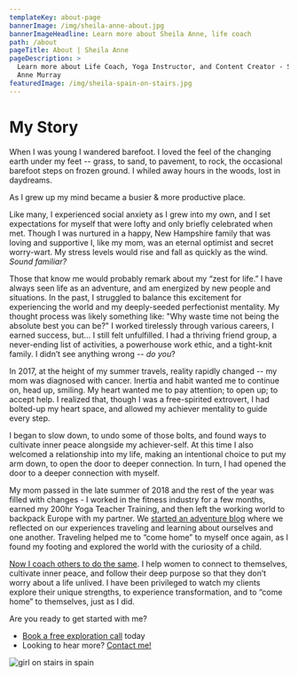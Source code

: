 ```yaml
---
templateKey: about-page
bannerImage: /img/sheila-anne-about.jpg
bannerImageHeadline: Learn more about Sheila Anne, life coach
path: /about
pageTitle: About | Sheila Anne
pageDescription: >
  Learn more about Life Coach, Yoga Instructor, and Content Creator - Sheila
  Anne Murray
featuredImage: /img/sheila-spain-on-stairs.jpg
---
```


# My Story

When I was young I wandered barefoot. I loved the feel of the changing earth under my feet -- grass, to sand, to pavement, to rock, the occasional barefoot steps on frozen ground. I whiled away hours in the woods, lost in daydreams.

As I grew up my mind became a busier & more productive place.

Like many, I experienced social anxiety as I grew into my own, and I set expectations for myself that were lofty and only briefly celebrated when met. Though I was nurtured in a happy, New Hampshire family that was loving and supportive I, like my mom, was an eternal optimist and secret worry-wart. My stress levels would rise and fall as quickly as the wind. _Sound familiar?_

Those that know me would probably remark about my “zest for life.” I have always seen life as an adventure, and am energized by new people and situations. In the past, I struggled to balance this excitement for experiencing the world and my deeply-seeded perfectionist mentality. My thought process was likely something like: "Why waste time not being the absolute best you can be?" I worked tirelessly through various careers, I earned success, but… I still felt unfulfilled. I had a thriving friend group, a never-ending list of activities, a powerhouse work ethic, and a tight-knit family. I didn’t see anything wrong -- _do you_?

In 2017, at the height of my summer travels, reality rapidly changed -- my mom was diagnosed with cancer. Inertia and habit wanted me to continue on, head up, smiling. My heart wanted me to pay attention; to open up; to accept help. I realized that, though I was a free-spirited extrovert, I had bolted-up my heart space, and allowed my achiever mentality to guide every step.

I began to slow down, to undo some of those bolts, and found ways to cultivate inner peace alongside my achiever-self. At this time I also welcomed a relationship into my life, making an intentional choice to put my arm down, to open the door to deeper connection. In turn, I had opened the door to a deeper connection with myself.

My mom passed in the late summer of 2018 and the rest of the year was filled with changes - I worked in the fitness industry for a few months, earned my 200hr Yoga Teacher Training, and then left the working world to backpack Europe with my partner. We [started an adventure blog](https://www.sheandjim.com/) where we reflected on our experiences traveling and learning about ourselves and one another. Traveling helped me to “come home” to myself once again, as I found my footing and explored the world with the curiosity of a child.

[Now I coach others to do the same](/the-grove/). I help women to connect to themselves, cultivate inner peace, and follow their deep purpose so that they don’t worry about a life unlived. I have been privileged to watch my clients explore their unique strengths, to experience transformation, and to “come home” to themselves, just as I did.

Are you ready to get started with me?

- [Book a free exploration call](/book/) today
- Looking to hear more? [Contact me!](/contact/)

![girl on stairs in spain](/img/sheila-spain-on-stairs.jpg "Sheila on a set of stairs in Spain")
